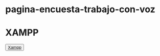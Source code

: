 # pagina-encuesta-trabajo-con-voz


# XAMPP
<button><a href="https://www.apachefriends.org/es/index.html">Xampp</a></button>
